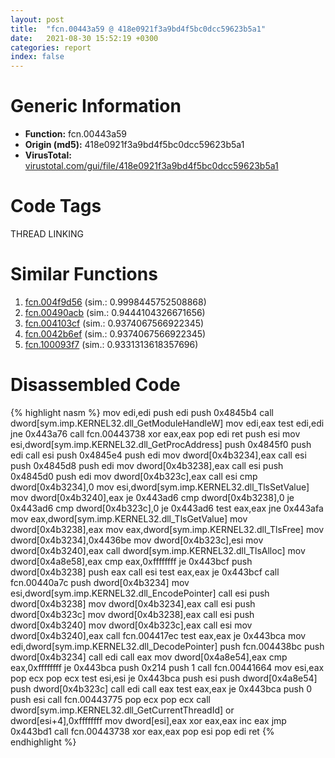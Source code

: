```yaml
---
layout: post
title:  "fcn.00443a59 @ 418e0921f3a9bd4f5bc0dcc59623b5a1"
date:   2021-08-30 15:52:19 +0300
categories: report
index: false
---
```


# Generic Information
- **Function:** fcn.00443a59
- **Origin (md5):** 418e0921f3a9bd4f5bc0dcc59623b5a1
- **VirusTotal:** [virustotal.com/gui/file/418e0921f3a9bd4f5bc0dcc59623b5a1][virustotal_ref]

# Code Tags
<span class="tag" id="THREAD">THREAD</span>
<span class="tag" id="LINKING">LINKING</span>


# Similar Functions

1. [fcn.004f9d56][similar_1_ref] (sim.: 0.9998445752508868)
2. [fcn.00490acb][similar_2_ref] (sim.: 0.9444104326671656)
3. [fcn.004103cf][similar_3_ref] (sim.: 0.9374067566922345)
4. [fcn.0042b6ef][similar_4_ref] (sim.: 0.9374067566922345)
5. [fcn.100093f7][similar_5_ref] (sim.: 0.9331313618357696)


# Disassembled Code

{% highlight nasm %}
mov edi,edi
push edi
push 0x4845b4
call dword[sym.imp.KERNEL32.dll_GetModuleHandleW]
mov edi,eax
test edi,edi
jne 0x443a76
call fcn.00443738
xor eax,eax
pop edi
ret
push esi
mov esi,dword[sym.imp.KERNEL32.dll_GetProcAddress]
push 0x4845f0
push edi
call esi
push 0x4845e4
push edi
mov dword[0x4b3234],eax
call esi
push 0x4845d8
push edi
mov dword[0x4b3238],eax
call esi
push 0x4845d0
push edi
mov dword[0x4b323c],eax
call esi
cmp dword[0x4b3234],0
mov esi,dword[sym.imp.KERNEL32.dll_TlsSetValue]
mov dword[0x4b3240],eax
je 0x443ad6
cmp dword[0x4b3238],0
je 0x443ad6
cmp dword[0x4b323c],0
je 0x443ad6
test eax,eax
jne 0x443afa
mov eax,dword[sym.imp.KERNEL32.dll_TlsGetValue]
mov dword[0x4b3238],eax
mov eax,dword[sym.imp.KERNEL32.dll_TlsFree]
mov dword[0x4b3234],0x4436be
mov dword[0x4b323c],esi
mov dword[0x4b3240],eax
call dword[sym.imp.KERNEL32.dll_TlsAlloc]
mov dword[0x4a8e58],eax
cmp eax,0xffffffff
je 0x443bcf
push dword[0x4b3238]
push eax
call esi
test eax,eax
je 0x443bcf
call fcn.00440a7c
push dword[0x4b3234]
mov esi,dword[sym.imp.KERNEL32.dll_EncodePointer]
call esi
push dword[0x4b3238]
mov dword[0x4b3234],eax
call esi
push dword[0x4b323c]
mov dword[0x4b3238],eax
call esi
push dword[0x4b3240]
mov dword[0x4b323c],eax
call esi
mov dword[0x4b3240],eax
call fcn.004417ec
test eax,eax
je 0x443bca
mov edi,dword[sym.imp.KERNEL32.dll_DecodePointer]
push fcn.004438bc
push dword[0x4b3234]
call edi
call eax
mov dword[0x4a8e54],eax
cmp eax,0xffffffff
je 0x443bca
push 0x214
push 1
call fcn.00441664
mov esi,eax
pop ecx
pop ecx
test esi,esi
je 0x443bca
push esi
push dword[0x4a8e54]
push dword[0x4b323c]
call edi
call eax
test eax,eax
je 0x443bca
push 0
push esi
call fcn.00443775
pop ecx
pop ecx
call dword[sym.imp.KERNEL32.dll_GetCurrentThreadId]
or dword[esi+4],0xffffffff
mov dword[esi],eax
xor eax,eax
inc eax
jmp 0x443bd1
call fcn.00443738
xor eax,eax
pop esi
pop edi
ret
{% endhighlight %}


[similar_1_ref]: /report/fcn.004f9d56@e2ba7f10eb234338a49853c34d7d9c56
[similar_2_ref]: /report/fcn.00490acb@4fe6510221c33bf023f6abed461fc13f
[similar_3_ref]: /report/fcn.004103cf@69b3c79878674ea715338a112bb5caa6
[similar_4_ref]: /report/fcn.0042b6ef@4bd33f73402d0d03c0318f793884eb34
[similar_5_ref]: /report/fcn.100093f7@090dc3a8da6aa33c667b678303e4bdd6
[virustotal_ref]: https://www.virustotal.com/gui/file/418e0921f3a9bd4f5bc0dcc59623b5a1
